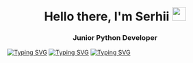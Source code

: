 <h1 align="center">Hello there, I'm Serhii</a> 
<img src="https://github.com/blackcater/blackcater/raw/main/images/Hi.gif" height="32"/></h1>
<h3 align="center">Junior Python Developer</h3>

[![Typing SVG](https://readme-typing-svg.herokuapp.com?color=%2336BCF7&lines=Netwoking)](https://git.io/typing-svg)
[![Typing SVG](https://readme-typing-svg.herokuapp.com?color=%2336BCF7&lines=Machine+learning)](https://git.io/typing-svg)
[![Typing SVG](https://readme-typing-svg.herokuapp.com?color=%2336BCF7&lines=Data+Science)](https://git.io/typing-svg)
